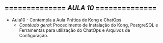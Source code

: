============== *AULA 10* ==============
---------------------------------------

* Aula10 - Contempla a Aula Prática de Kong e ChatOps
  - *Contéudo geral*: Procedimento de Instalação do Kong, PostgreSQL e Ferramentas para utilização do ChatOps e Arquivos de Configuração.
